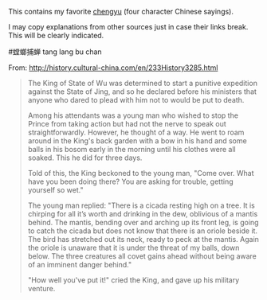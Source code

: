 This contains my favorite [chengyu](http://en.wikipedia.org/wiki/Chengyu) (four character Chinese sayings).

I may copy explanations from other sources just in case their links break.
This will be clearly indicated.

#螳螂捕蝉 tang lang bu chan

From: <http://history.cultural-china.com/en/233History3285.html>

> The King of State of Wu was determined to start a punitive expedition against the State of Jing, and so he declared before his ministers that anyone who dared to plead with him not to would be put to death.
>
> Among his attendants was a young man who wished to stop the Prince from taking action but had not the nerve to speak out straightforwardly. However, he thought of a way. He went to roam around in the King's back garden with a bow in his hand and some balls in his bosom early in the morning until his clothes were all soaked. This he did for three days.
>
> Told of this, the King beckoned to the young man, "Come over. What have you been doing there? You are asking for trouble, getting yourself so wet."
>
> The young man replied: "There is a cicada resting high on a tree. It is chirping for all it’s worth and drinking in the dew, oblivious of a mantis behind. The mantis, bending over and arching up its front leg, is going to catch the cicada but does not know that there is an oriole beside it. The bird has stretched out its neck, ready to peck at the mantis. Again the oriole is unaware that it is under the threat of my balls, down below. The three creatures all covet gains ahead without being aware of an imminent danger behind."
>
> "How well you've put it!" cried the King, and gave up his military venture.
